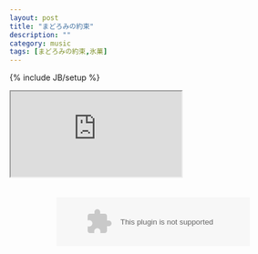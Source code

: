 ```yaml
---
layout: post
title: "まどろみの約束"
description: ""
category: music
tags: [まどろみの約束,氷菓]
---
```

{% include JB/setup %}
<iframe src="http://music.163.com/outchain/player?type=2&id=27552690&auto=0&height=66"></iframe>
<div align="center">
<br />
<br />
<embed src="http://music.163.com/style/swf/widget.swf?sid=27552690&type=2&auto=0&width=320&height=66" width="340" height="86"  allowNetworking="all"></embed>
<br />
</div>